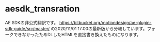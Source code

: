 # aesdk_transration
AE SDKの非公式翻訳です。
https://bitbucket.org/motiondesign/ae-plugin-sdk-guide/src/master/
の2020/11/01 17:00の最新版から分岐しています。フォークできなかったためDLしたHTMLを直接書き換えたものになります。
